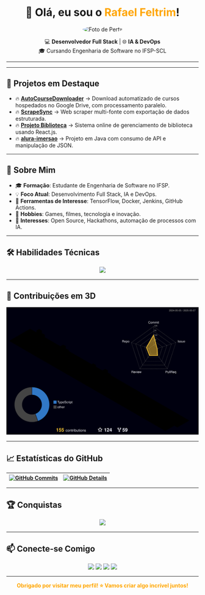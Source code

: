 <h1 align="center">
  👋 Olá, eu sou o <span style="color:#FFA500;">Rafael Feltrim</span>!
</h1>

<p align="center">
  <img src="https://github.com/RaFeltrim.png" width="150" height="150" style="border-radius:50%;" alt="Foto de Perfil">
</p>

<p align="center">
  💻 <b>Desenvolvedor Full Stack</b> | 🌐 <b>IA & DevOps</b>  
  <br />
  🎓 Cursando Engenharia de Software no IFSP-SCL
</p>

---


---

## 📂 Projetos em Destaque

- 🔥 [**AutoCourseDownloader**](https://github.com/RaFeltrim/AutoCourseDownloader) → Download automatizado de cursos hospedados no Google Drive, com processamento paralelo.
- 🔥 [**ScrapeSync**](https://github.com/RaFeltrim/ScrapeSync) → Web scraper multi-fonte com exportação de dados estruturada.
- 🔥 [**Projeto Biblioteca**](https://github.com/RaFeltrim/Projeto-Biblioteca) → Sistema online de gerenciamento de biblioteca usando React.js.
- 🔥 [**alura-imersao**](https://github.com/RaFeltrim/alura-imersao) → Projeto em Java com consumo de API e manipulação de JSON.

---

## 🚀 Sobre Mim

- 🎓 **Formação**: Estudante de Engenharia de Software no IFSP.
- 💡 **Foco Atual**: Desenvolvimento Full Stack, IA e DevOps.
- 🤖 **Ferramentas de Interesse**: TensorFlow, Docker, Jenkins, GitHub Actions.
- 💬 **Hobbies**: Games, filmes, tecnologia e inovação.
- 🧠 **Interesses**: Open Source, Hackathons, automação de processos com IA.

---

## 🛠️ Habilidades Técnicas

<div align="center">
  <a href="https://skillicons.dev">
    <img src="https://skillicons.dev/icons?i=git,github,vscode,visualstudio,py,java,cs,dotnet,javascript,typescript,react,angular,django,spring,html,css,bootstrap,tailwind,sass,postman,cypress,docker,linux,figma,vercel,mongodb,postgres,mysql,tensorflow,robotframework,intelij" />
  </a>
</div>

---

## 🧩 Contribuições em 3D

<p align="center">
  <img src="https://raw.githubusercontent.com/RaFeltrim/RaFeltrim/main/profile-3d-contrib/profile-night-rainbow.svg" alt="Gráfico de contribuições em 3D" />
</p>

---

## 📈 Estatísticas do GitHub

| [![GitHub Commits](http://github-profile-summary-cards.vercel.app/api/cards/productive-time?username=RaFeltrim&theme=dracula&utcOffset=-3)](https://github.com/vn7n24fzkq/github-profile-summary-cards) | [![GitHub Details](http://github-profile-summary-cards.vercel.app/api/cards/profile-details?username=RaFeltrim&theme=dracula)](https://github.com/vn7n24fzkq/github-profile-summary-cards) |
| ----------- | ----------- |

---

## 🏆 Conquistas

<div align="center">
  <img src="https://github-profile-trophy.vercel.app/?username=RaFeltrim&row=1&column=6&theme=dracula&margin-w=15&margin-h=15" />
</div>

---

## 📫 Conecte-se Comigo

<p align="center">
  <a href="mailto:rafeltrim@gmail.com"><img src="https://img.shields.io/badge/-Email-D14836?style=for-the-badge&logo=gmail&logoColor=white"></a>
  <a href="https://linkedin.com/in/rafael-feltrim-me"><img src="https://img.shields.io/badge/-LinkedIn-0A66C2?style=for-the-badge&logo=linkedin&logoColor=white"></a>
  <a href="https://github.com/RaFeltrim"><img src="https://img.shields.io/badge/-GitHub-181717?style=for-the-badge&logo=github&logoColor=white"></a>
  <a href="https://instagram.com/rafeltrim"><img src="https://img.shields.io/badge/-Instagram-E4405F?style=for-the-badge&logo=instagram&logoColor=white"></a>
</p>

---

<p align="center">
  <b><span style="color:#FFA500;">Obrigado por visitar meu perfil! ⭐ Vamos criar algo incrível juntos!</span></b>
</p>
